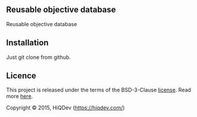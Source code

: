 Reusable objective database
---------------------------

Reusable objective database

## Installation

Just git clone from github.

## Licence

This project is released under the terms of the BSD-3-Clause [license](https://github.com/hiqdev/hidev/blob/master/LICENSE).
Read more [here](http://choosealicense.com/licenses/bsd-3-clause).

Copyright © 2015, HiQDev (https://hiqdev.com/)
